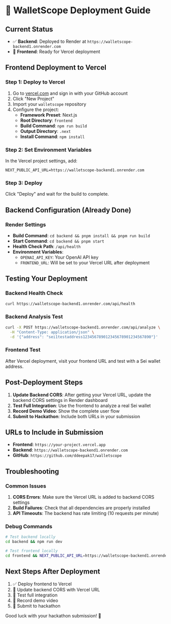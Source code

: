 # 🚀 WalletScope Deployment Guide

## Current Status
- ✅ **Backend**: Deployed to Render at `https://walletscope-backend1.onrender.com`
- 🔄 **Frontend**: Ready for Vercel deployment

## Frontend Deployment to Vercel

### Step 1: Deploy to Vercel
1. Go to [vercel.com](https://vercel.com) and sign in with your GitHub account
2. Click "New Project"
3. Import your `walletscope` repository
4. Configure the project:
   - **Framework Preset**: Next.js
   - **Root Directory**: `frontend`
   - **Build Command**: `npm run build`
   - **Output Directory**: `.next`
   - **Install Command**: `npm install`

### Step 2: Set Environment Variables
In the Vercel project settings, add:
```
NEXT_PUBLIC_API_URL=https://walletscope-backend1.onrender.com
```

### Step 3: Deploy
Click "Deploy" and wait for the build to complete.

## Backend Configuration (Already Done)

### Render Settings
- **Build Command**: `cd backend && pnpm install && pnpm run build`
- **Start Command**: `cd backend && pnpm start`
- **Health Check Path**: `/api/health`
- **Environment Variables**:
  - `OPENAI_API_KEY`: Your OpenAI API key
  - `FRONTEND_URL`: Will be set to your Vercel URL after deployment

## Testing Your Deployment

### Backend Health Check
```bash
curl https://walletscope-backend1.onrender.com/api/health
```

### Backend Analysis Test
```bash
curl -X POST https://walletscope-backend1.onrender.com/api/analyze \
  -H "Content-Type: application/json" \
  -d '{"address": "sei1testaddress123456789012345678901234567890"}'
```

### Frontend Test
After Vercel deployment, visit your frontend URL and test with a Sei wallet address.

## Post-Deployment Steps

1. **Update Backend CORS**: After getting your Vercel URL, update the backend CORS settings in Render dashboard
2. **Test Full Integration**: Use the frontend to analyze a real Sei wallet
3. **Record Demo Video**: Show the complete user flow
4. **Submit to Hackathon**: Include both URLs in your submission

## URLs to Include in Submission
- **Frontend**: `https://your-project.vercel.app`
- **Backend**: `https://walletscope-backend1.onrender.com`
- **GitHub**: `https://github.com/ddeepak17/walletscope`

## Troubleshooting

### Common Issues
1. **CORS Errors**: Make sure the Vercel URL is added to backend CORS settings
2. **Build Failures**: Check that all dependencies are properly installed
3. **API Timeouts**: The backend has rate limiting (10 requests per minute)

### Debug Commands
```bash
# Test backend locally
cd backend && npm run dev

# Test frontend locally
cd frontend && NEXT_PUBLIC_API_URL=https://walletscope-backend1.onrender.com npm run dev
```

## Next Steps After Deployment
1. ✅ Deploy frontend to Vercel
2. 🔄 Update backend CORS with Vercel URL
3. 🔄 Test full integration
4. 🔄 Record demo video
5. 🔄 Submit to hackathon

Good luck with your hackathon submission! 🎉 